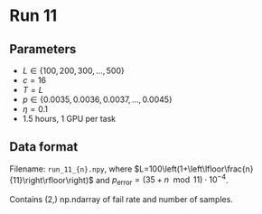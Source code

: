 # Run 11

## Parameters

* $L\in\{100,200,300,\dotsc,500\}$
* $c=16$
* $T=L$
* $p\in\{0.0035,0.0036,0.0037,\dotsc,0.0045\}$
* $\eta=0.1$
* 1.5 hours, 1 GPU per task

## Data format

Filename: `run_11_{n}.npy`, where $L=100\left(1+\left\lfloor\frac{n}{11}\right\rfloor\right)$ and $p_{\mathrm{error}}=(35+n\mod11)\cdot10^{-4}$.

Contains (2,) np.ndarray of fail rate and number of samples.
